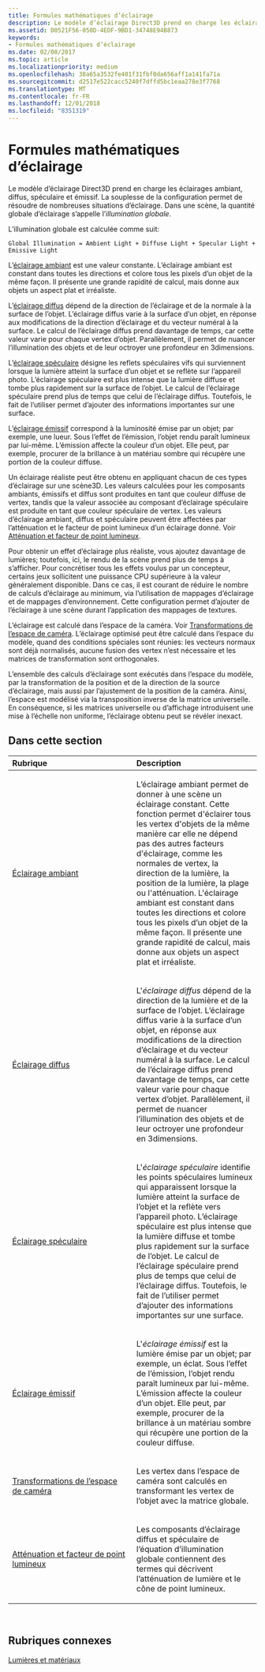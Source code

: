 ```yaml
---
title: Formules mathématiques d’éclairage
description: Le modèle d’éclairage Direct3D prend en charge les éclairages ambiant, diffus, spéculaire et émissif. La souplesse de la configuration permet de résoudre de nombreuses situations d’éclairage. Dans une scène, la quantité globale d’éclairage s’appelle l’illumination globale.
ms.assetid: D0521F56-050D-4EDF-9BD1-34748E94B873
keywords:
- Formules mathématiques d’éclairage
ms.date: 02/08/2017
ms.topic: article
ms.localizationpriority: medium
ms.openlocfilehash: 38a65a3532fe401f31fbf0da656aff1a141fa71a
ms.sourcegitcommit: d2517e522cacc5240f7dffd5bc1eaa278e3f7768
ms.translationtype: MT
ms.contentlocale: fr-FR
ms.lasthandoff: 12/01/2018
ms.locfileid: "8351319"
---
```

# <a name="mathematics-of-lighting"></a>Formules mathématiques d’éclairage


Le modèle d’éclairage Direct3D prend en charge les éclairages ambiant, diffus, spéculaire et émissif. La souplesse de la configuration permet de résoudre de nombreuses situations d’éclairage. Dans une scène, la quantité globale d’éclairage s’appelle l’*illumination globale*.

L’illumination globale est calculée comme suit:

```
Global Illumination = Ambient Light + Diffuse Light + Specular Light + Emissive Light 
```

L’[éclairage ambiant](ambient-lighting.md) est une valeur constante. L’éclairage ambiant est constant dans toutes les directions et colore tous les pixels d’un objet de la même façon. Il présente une grande rapidité de calcul, mais donne aux objets un aspect plat et irréaliste.

L’[éclairage diffus](diffuse-lighting.md) dépend de la direction de l’éclairage et de la normale à la surface de l’objet. L’éclairage diffus varie à la surface d’un objet, en réponse aux modifications de la direction d’éclairage et du vecteur numéral à la surface. Le calcul de l’éclairage diffus prend davantage de temps, car cette valeur varie pour chaque vertex d’objet. Parallèlement, il permet de nuancer l’illumination des objets et de leur octroyer une profondeur en 3dimensions.

L’[éclairage spéculaire](specular-lighting.md) désigne les reflets spéculaires vifs qui surviennent lorsque la lumière atteint la surface d’un objet et se reflète sur l’appareil photo. L’éclairage spéculaire est plus intense que la lumière diffuse et tombe plus rapidement sur la surface de l’objet. Le calcul de l’éclairage spéculaire prend plus de temps que celui de l’éclairage diffus. Toutefois, le fait de l’utiliser permet d’ajouter des informations importantes sur une surface.

L’[éclairage émissif](emissive-lighting.md) correspond à la luminosité émise par un objet; par exemple, une lueur. Sous l’effet de l’émission, l’objet rendu paraît lumineux par lui-même. L’émission affecte la couleur d’un objet. Elle peut, par exemple, procurer de la brillance à un matériau sombre qui récupère une portion de la couleur diffuse.

Un éclairage réaliste peut être obtenu en appliquant chacun de ces types d’éclairage sur une scène3D. Les valeurs calculées pour les composants ambiants, émissifs et diffus sont produites en tant que couleur diffuse de vertex, tandis que la valeur associée au composant d’éclairage spéculaire est produite en tant que couleur spéculaire de vertex. Les valeurs d’éclairage ambiant, diffus et spéculaire peuvent être affectées par l’atténuation et le facteur de point lumineux d’un éclairage donné. Voir [Atténuation et facteur de point lumineux](attenuation-and-spotlight-factor.md).

Pour obtenir un effet d’éclairage plus réaliste, vous ajoutez davantage de lumières; toutefois, ici, le rendu de la scène prend plus de temps à s’afficher. Pour concrétiser tous les effets voulus par un concepteur, certains jeux sollicitent une puissance CPU supérieure à la valeur généralement disponible. Dans ce cas, il est courant de réduire le nombre de calculs d’éclairage au minimum, via l’utilisation de mappages d’éclairage et de mappages d’environnement. Cette configuration permet d’ajouter de l’éclairage à une scène durant l’application des mappages de textures.

L’éclairage est calculé dans l’espace de la caméra. Voir [Transformations de l’espace de caméra](camera-space-transformations.md). L’éclairage optimisé peut être calculé dans l’espace du modèle, quand des conditions spéciales sont réunies: les vecteurs normaux sont déjà normalisés, aucune fusion des vertex n’est nécessaire et les matrices de transformation sont orthogonales.

L’ensemble des calculs d’éclairage sont exécutés dans l’espace du modèle, par la transformation de la position et de la direction de la source d’éclairage, mais aussi par l’ajustement de la position de la caméra. Ainsi, l’espace est modélisé via la transposition inverse de la matrice universelle. En conséquence, si les matrices universelle ou d’affichage introduisent une mise à l’échelle non uniforme, l’éclairage obtenu peut se révéler inexact.

## <a name="span-idin-this-sectionspanin-this-section"></a><span id="in-this-section"></span>Dans cette section


<table>
<colgroup>
<col width="50%" />
<col width="50%" />
</colgroup>
<thead>
<tr class="header">
<th align="left">Rubrique</th>
<th align="left">Description</th>
</tr>
</thead>
<tbody>
<tr class="odd">
<td align="left"><p><a href="ambient-lighting.md">Éclairage ambiant</a></p></td>
<td align="left"><p>L’éclairage ambiant permet de donner à une scène un éclairage constant. Cette fonction permet d'éclairer tous les vertex d'objets de la même manière car elle ne dépend pas des autres facteurs d'éclairage, comme les normales de vertex, la direction de la lumière, la position de la lumière, la plage ou l'atténuation. L'éclairage ambiant est constant dans toutes les directions et colore tous les pixels d’un objet de la même façon. Il présente une grande rapidité de calcul, mais donne aux objets un aspect plat et irréaliste.</p></td>
</tr>
<tr class="even">
<td align="left"><p><a href="diffuse-lighting.md">Éclairage diffus</a></p></td>
<td align="left"><p>L'<em>éclairage diffus</em> dépend de la direction de la lumière et de la surface de l’objet. L’éclairage diffus varie à la surface d’un objet, en réponse aux modifications de la direction d’éclairage et du vecteur numéral à la surface. Le calcul de l’éclairage diffus prend davantage de temps, car cette valeur varie pour chaque vertex d’objet. Parallèlement, il permet de nuancer l’illumination des objets et de leur octroyer une profondeur en 3dimensions.</p></td>
</tr>
<tr class="odd">
<td align="left"><p><a href="specular-lighting.md">Éclairage spéculaire</a></p></td>
<td align="left"><p>L'<em>éclairage spéculaire</em> identifie les points spéculaires lumineux qui apparaissent lorsque la lumière atteint la surface de l’objet et la reflète vers l’appareil photo. L’éclairage spéculaire est plus intense que la lumière diffuse et tombe plus rapidement sur la surface de l’objet. Le calcul de l’éclairage spéculaire prend plus de temps que celui de l’éclairage diffus. Toutefois, le fait de l’utiliser permet d’ajouter des informations importantes sur une surface.</p></td>
</tr>
<tr class="even">
<td align="left"><p><a href="emissive-lighting.md">Éclairage émissif</a></p></td>
<td align="left"><p>L'<em>éclairage émissif</em> est la lumière émise par un objet; par exemple, un éclat. Sous l’effet de l’émission, l’objet rendu paraît lumineux par lui-même. L’émission affecte la couleur d’un objet. Elle peut, par exemple, procurer de la brillance à un matériau sombre qui récupère une portion de la couleur diffuse.</p></td>
</tr>
<tr class="odd">
<td align="left"><p><a href="camera-space-transformations.md">Transformations de l’espace de caméra</a></p></td>
<td align="left"><p>Les vertex dans l’espace de caméra sont calculés en transformant les vertex de l’objet avec la matrice globale.</p></td>
</tr>
<tr class="even">
<td align="left"><p><a href="attenuation-and-spotlight-factor.md">Atténuation et facteur de point lumineux</a></p></td>
<td align="left"><p>Les composants d’éclairage diffus et spéculaire de l’équation d’illumination globale contiennent des termes qui décrivent l’atténuation de lumière et le cône de point lumineux.</p></td>
</tr>
</tbody>
</table>

 

## <a name="span-idrelated-topicsspanrelated-topics"></a><span id="related-topics"></span>Rubriques connexes


[Lumières et matériaux](lights-and-materials.md)

 

 




